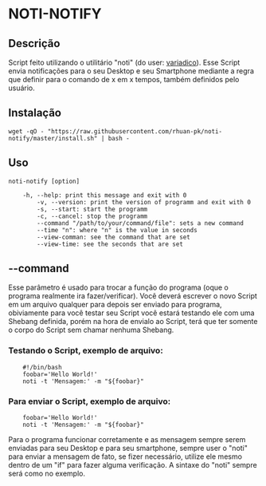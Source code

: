 # NOTI-NOTIFY

## Descrição

Script feito utilizando o utilitário "noti" (do user: [variadico](https://github.com/variadico/noti)). Esse Script envia notificações para o seu Desktop e seu Smartphone mediante a regra que definir para o comando de x em x tempos, também definidos pelo usuário.

## Instalação

~~~shell
wget -qO - "https://raw.githubusercontent.com/rhuan-pk/noti-notify/master/install.sh" | bash -
~~~

## Uso

~~~
noti-notify [option]

	-h, --help: print this message and exit with 0
        -v, --version: print the version of programm and exit with 0
        -s, --start: start the programm
        -c, --cancel: stop the programm
	    --command "/path/to/your/command/file": sets a new command
	    --time "n": where "n" is the value in seconds
	    --view-comman: see the command that are set
	    --view-time: see the seconds that are set 
~~~

## --command

Esse parâmetro é usado para trocar a função do programa (oque o programa realmente ira fazer/verificar). Você deverá escrever o novo Script em um arquivo qualquer para depois ser enviado para programa, obiviamente para você testar seu Script você estará testando ele com uma Shebang definida, porém na hora de envialo ao Script, terá que ter somente o corpo do Script sem chamar nenhuma Shebang.

### Testando o Script, exemplo de arquivo:

~~~shell
	#!/bin/bash
	foobar='Hello World!'
	noti -t 'Mensagem:' -m "${foobar}"
~~~

### Para enviar o Script, exemplo de arquivo:

~~~shell
	foobar='Hello World!'
	noti -t 'Mensagem:' -m "${foobar}"
~~~

Para o programa funcionar corretamente e as mensagem sempre serem enviadas para seu Desktop e para seu smartphone, sempre user o "noti" para enviar a mensagem de fato, se fizer necessário, utilize ele mesmo dentro de um "if" para fazer alguma verificação. A sintaxe do "noti" sempre será como no exemplo.
